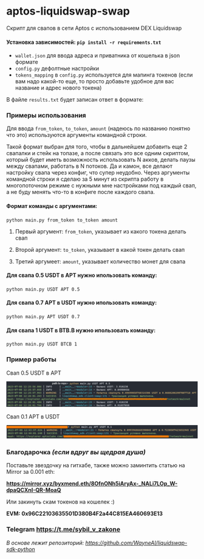 # aptos-liquidswap-swap

Скрипт для свапов в сети Aptos с использованием DEX Liquidswap

#### Установка зависимостей: ```pip install -r requirements.txt```

- `wallet.json` для ввода адреса и приватника от кошелька в json формате
- `config.py`  дефолтные настройки
- `tokens_mapping` в `config.py` используется для мапинга токенов (если вам надо какой-то еще, то просто добавьте
  удобное для вас название и адрес нового токена)

В файле `results.txt` будет записан ответ в формате:

### Примеры использования

Для ввода `from_token`, `to_token`, `amount` (надеюсь по названию понятно что это) используются аргументы командной
строки.

Такой формат выбран для того, чтобы в дальнейшем добавить еще 2 свапалки и стейк на топазе, а после связать это все
одним скриптом, который будет иметь возможность использовать N акков, делать паузы между свапами, работать в N потоков.
Да и камон, все делают настройку свапа через конфиг, что супер неудобно. Через аргументы командной строки я сделаю
за 5 минут из скрипта работу в многопоточном режиме с нужными мне настройками под каждый свап, а не буду менять что-то
в конфиге после каждого свапа.

#### Формат команды с аргументами:

`python main.py from_token to_token amount`

1. Первый аргумент: `from_token`, указывает из какого токена делать свап

2. Второй аргумент: `to_token`, указывает в какой токен делать свап

3. Третий аргумеет: `amount`, указывает количество монет для свапа

#### Для свапа 0.5 USDT в APT нужно ипользовать команду:

`python main.py USDT APT 0.5`

#### Для свапа 0.7 APT в USDT нужно ипользовать команду:

`python main.py APT USDT 0.7`

#### Для свапа 1 USDT в BTB.B нужно ипользовать команду:

`python main.py USDT BTCB 1`

### Пример работы

Свап 0.5 USDT в APT

![alt text](photos/liquidswap-using-example.png)

Свап 0.1 APT в USDT

![alt text](photos/liquidswap-using-example-2.png)

### Благодарочка _(если вдруг вы щедрая душа)_

Поставьте звездочку на гитхабе, также можно заминтить статью на Mirror за 0.001 eth:

**https://mirror.xyz/byxmend.eth/8OfnONh5iAryAx-_NALi7LOp_W-dpaQCXnI-QR-MoaQ**

Или закинуть скам токенов на кошелек :)

**EVM: 0x96C22103635501D380B4F2a44C815EA460693E13**

### Telegram https://t.me/sybil_v_zakone

_В основе лежит репозиторий: https://github.com/WayneAl/liquidswap-sdk-python_

